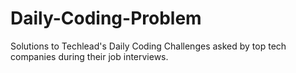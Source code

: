 # Daily-Coding-Problem
Solutions to Techlead's Daily Coding Challenges asked by top tech companies during their job interviews.
